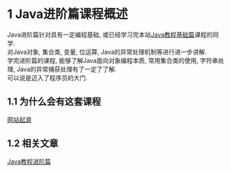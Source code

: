 1 Java进阶篇课程概述
===

<div class="jumbotron">
<p>Java进阶篇针对具有一定编程基础, 或已经学习完本站<a href="http://localhost/article/java/basic/index.html">Java教程基础篇</a>课程的同学.<br>
对Java对象, 集合类, 变量, 位运算, Java的异常处理机制等进行进一步讲解.<br>
学完进阶篇的课程, 能够了解Java面向对象编程本质, 常用集合类的使用, 字符串处理,  Java的异常捕获处理有了一定了了解.<br>
可以说是迈入了程序员的大门.</p>
</div>

1.1 为什么会有这套课程
---
[网站起源](http://localhost/about.html)

1.2 相关文章
---
[Java教程进阶篇](http://localhost/article/java/promote/index.html)   